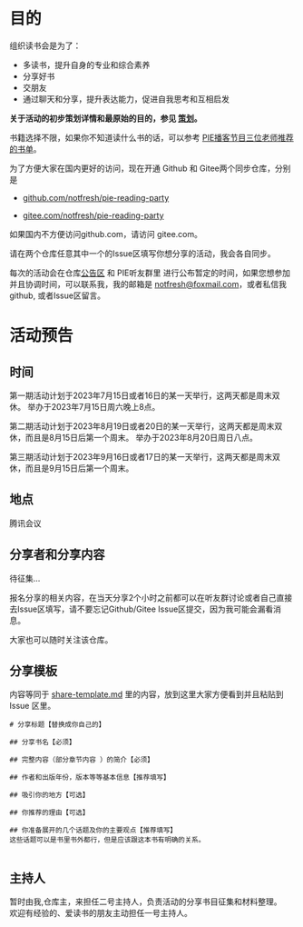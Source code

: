 # 目的

组织读书会是为了：

- 多读书，提升自身的专业和综合素养
- 分享好书
- 交朋友
- 通过聊天和分享，提升表达能力，促进自我思考和互相启发



**关于活动的初步策划详情和最原始的目的，参见 [策划](./Spec.md)。**

书籍选择不限，如果你不知道读什么书的话，可以参考 [PIE播客节目三位老师推荐的书单](./pie-recommended-books.md)。



为了方便大家在国内更好的访问，现在开通 Github 和 Gitee两个同步仓库，分别是 

- [github.com/notfresh/pie-reading-party](https://github.com/notfresh/pie-reading-party)

- [gitee.com/notfresh/pie-reading-party](https://gitee.com/notfresh/pie-reading-party) 

如果国内不方便访问github.com，请访问 gitee.com。

请在两个仓库任意其中一个的Issue区填写你想分享的活动，我会各自同步。

每次的活动会在仓库[公告区](./Notice.md) 和 PIE听友群里 进行公布暂定的时间，如果您想参加并且协调时间，可以联系我，我的邮箱是 notfresh@foxmail.com，或者私信我 github, 或者Issue区留言。

# 活动预告

## 时间
第一期活动计划于2023年7月15日或者16日的某一天举行，这两天都是周末双休。  举办于2023年7月15日周六晚上8点。

第二期活动计划于2023年8月19日或者20日的某一天举行，这两天都是周末双休，而且是8月15日后第一个周末。  举办于2023年8月20日周日八点。

第三期活动计划于2023年9月16日或者17日的某一天举行，这两天都是周末双休，而且是9月15日后第一个周末。



## 地点
腾讯会议

## 分享者和分享内容
待征集...


报名分享的相关内容，在当天分享2个小时之前都可以在听友群讨论或者自己直接去Issue区填写，请不要忘记Github/Gitee Issue区提交，因为我可能会漏看消息。 


大家也可以随时关注该仓库。 

## 分享模板
内容等同于 [share-template.md](./share-template.md) 里的内容，放到这里大家方便看到并且粘贴到 Issue 区里。
```
# 分享标题【替换成你自己的】

## 分享书名【必须】

## 完整内容（部分章节内容 ）的简介【必须】

## 作者和出版年份，版本等等基本信息【推荐填写】 

## 吸引你的地方【可选】

## 你推荐的理由【可选】

## 你准备展开的几个话题及你的主要观点【推荐填写】
这些话题可以是书里书外都行，但是应该跟这本书有明确的关系。


```

## 主持人
暂时由我,仓库主，来担任二号主持人，负责活动的分享书目征集和材料整理。  
欢迎有经验的、爱读书的朋友主动担任一号主持人。  









